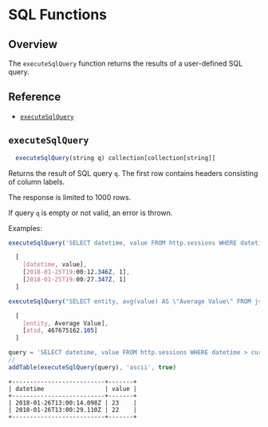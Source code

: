 # SQL Functions

## Overview

The `executeSqlQuery` function returns the results of a user-defined SQL query.

## Reference

* [`executeSqlQuery`](functions-db.md#executesqlquery)

## `executeSqlQuery`

```javascript
  executeSqlQuery(string q) collection[collection[string]]
```

Returns the result of SQL query `q`. The first row contains headers consisting of column labels.

The response is limited to 1000 rows.

If query `q` is empty or not valid, an error is thrown.

Examples:

```javascript
executeSqlQuery('SELECT datetime, value FROM http.sessions WHERE datetime > current_hour LIMIT 2')
```

```css
  [
    [datetime, value],
    [2018-01-25T19:00:12.346Z, 1],
    [2018-01-25T19:00:27.347Z, 1]
  ]
```

```javascript
executeSqlQuery("SELECT entity, avg(value) AS \"Average Value\" FROM jvm_memory_used WHERE datetime > current_hour GROUP BY entity")
```

```css
  [
    [entity, Average Value],
    [atsd, 467675162.105]
  ]
```

```javascript
query = 'SELECT datetime, value FROM http.sessions WHERE datetime > current_hour LIMIT 2'
//
addTable(executeSqlQuery(query), 'ascii', true)
```

```ls
+--------------------------+-------+
| datetime                 | value |
+--------------------------+-------+
| 2018-01-26T13:00:14.098Z | 23    |
| 2018-01-26T13:00:29.110Z | 22    |
+--------------------------+-------+
```

